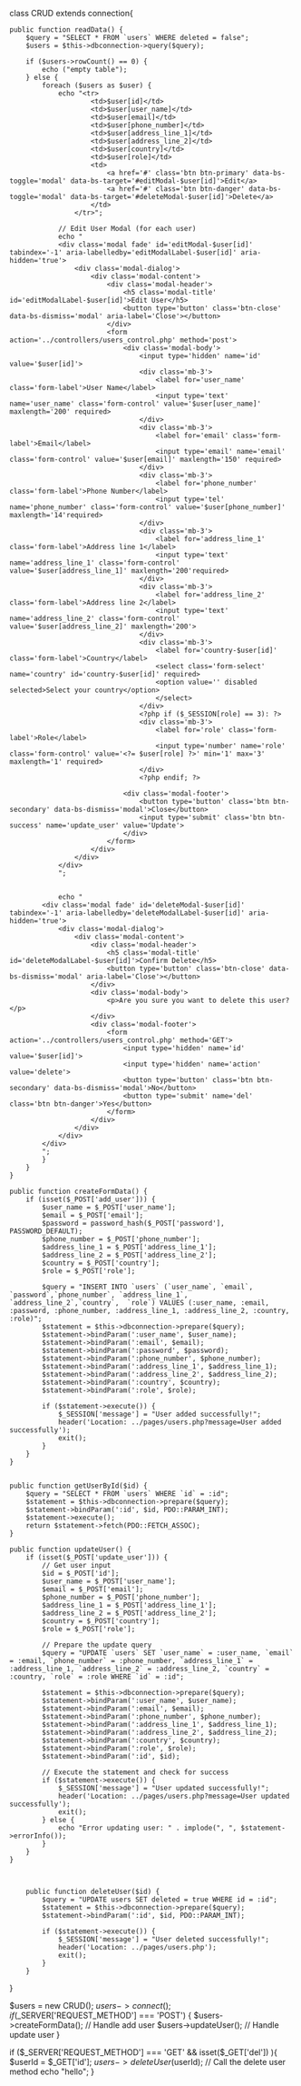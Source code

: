 class CRUD extends connection{


    public function readData() {
        $query = "SELECT * FROM `users` WHERE deleted = false";
        $users = $this->dbconnection->query($query);
        
        if ($users->rowCount() == 0) {
            echo ("empty table");
        } else {
            foreach ($users as $user) {
                echo "<tr>
                        <td>$user[id]</td>
                        <td>$user[user_name]</td>
                        <td>$user[email]</td>
                        <td>$user[phone_number]</td>
                        <td>$user[address_line_1]</td>
                        <td>$user[address_line_2]</td>
                        <td>$user[country]</td>
                        <td>$user[role]</td>
                        <td>
                            <a href='#' class='btn btn-primary' data-bs-toggle='modal' data-bs-target='#editModal-$user[id]'>Edit</a>
                            <a href='#' class='btn btn-danger' data-bs-toggle='modal' data-bs-target='#deleteModal-$user[id]'>Delete</a>
                        </td>
                    </tr>";
    
                // Edit User Modal (for each user)
                echo "
                <div class='modal fade' id='editModal-$user[id]' tabindex='-1' aria-labelledby='editModalLabel-$user[id]' aria-hidden='true'>
                    <div class='modal-dialog'>
                        <div class='modal-content'>
                            <div class='modal-header'>
                                <h5 class='modal-title' id='editModalLabel-$user[id]'>Edit User</h5>
                                <button type='button' class='btn-close' data-bs-dismiss='modal' aria-label='Close'></button>
                            </div>
                            <form action='../controllers/users_control.php' method='post'>
                                <div class='modal-body'>
                                    <input type='hidden' name='id' value='$user[id]'>
                                    <div class='mb-3'>
                                        <label for='user_name' class='form-label'>User Name</label>
                                        <input type='text' name='user_name' class='form-control' value='$user[user_name]' maxlength='200' required>
                                    </div>
                                    <div class='mb-3'>
                                        <label for='email' class='form-label'>Email</label>
                                        <input type='email' name='email' class='form-control' value='$user[email]' maxlength='150' required>
                                    </div>
                                    <div class='mb-3'>
                                        <label for='phone_number' class='form-label'>Phone Number</label>
                                        <input type='tel' name='phone_number' class='form-control' value='$user[phone_number]' maxlength='14'required>
                                    </div>
                                    <div class='mb-3'>
                                        <label for='address_line_1' class='form-label'>Address line 1</label>
                                        <input type='text' name='address_line_1' class='form-control' value='$user[address_line_1]' maxlength='200'required>
                                    </div>
                                    <div class='mb-3'>
                                        <label for='address_line_2' class='form-label'>Address line 2</label>
                                        <input type='text' name='address_line_2' class='form-control' value='$user[address_line_2]' maxlength='200'>
                                    </div>
                                    <div class='mb-3'>
                                        <label for='country-$user[id]' class='form-label'>Country</label>
                                        <select class='form-select' name='country' id='country-$user[id]' required>
                                        <option value='' disabled selected>Select your country</option>
                                        </select>
                                    </div>
                                    <?php if ($_SESSION[role] == 3): ?>
                                    <div class='mb-3'>
                                        <label for='role' class='form-label'>Role</label>
                                        <input type='number' name='role' class='form-control' value='<?= $user[role] ?>' min='1' max='3' maxlength='1' required>
                                    </div>
                                    <?php endif; ?>

                                <div class='modal-footer'>
                                    <button type='button' class='btn btn-secondary' data-bs-dismiss='modal'>Close</button>
                                    <input type='submit' class='btn btn-success' name='update_user' value='Update'>
                                </div>
                            </form>
                        </div>
                    </div>
                </div>
                ";
                

                echo "
            <div class='modal fade' id='deleteModal-$user[id]' tabindex='-1' aria-labelledby='deleteModalLabel-$user[id]' aria-hidden='true'>
                <div class='modal-dialog'>
                    <div class='modal-content'>
                        <div class='modal-header'>
                            <h5 class='modal-title' id='deleteModalLabel-$user[id]'>Confirm Delete</h5>
                            <button type='button' class='btn-close' data-bs-dismiss='modal' aria-label='Close'></button>
                        </div>
                        <div class='modal-body'>
                            <p>Are you sure you want to delete this user?</p>
                        </div>
                        <div class='modal-footer'>
                            <form action='../controllers/users_control.php' method='GET'>
                                <input type='hidden' name='id' value='$user[id]'>
                                <input type='hidden' name='action' value='delete'>
                                <button type='button' class='btn btn-secondary' data-bs-dismiss='modal'>No</button>
                                <button type='submit' name='del' class='btn btn-danger'>Yes</button>
                            </form>
                        </div>
                    </div>
                </div>
            </div>
            ";
            }
        }
    }
    
    public function createFormData() {
        if (isset($_POST['add_user'])) {
            $user_name = $_POST['user_name'];
            $email = $_POST['email'];
            $password = password_hash($_POST['password'], PASSWORD_DEFAULT);
            $phone_number = $_POST['phone_number'];
            $address_line_1 = $_POST['address_line_1'];
            $address_line_2 = $_POST['address_line_2'];
            $country = $_POST['country'];
            $role = $_POST['role'];
        
            $query = "INSERT INTO `users` (`user_name`, `email`, `password`,`phone_number`, `address_line_1`, `address_line_2`,`country`,  `role`) VALUES (:user_name, :email, :password, :phone_number, :address_line_1, :address_line_2, :country, :role)";
            $statement = $this->dbconnection->prepare($query);
            $statement->bindParam(':user_name', $user_name);
            $statement->bindParam(':email', $email);
            $statement->bindParam(':password', $password);
            $statement->bindParam(':phone_number', $phone_number);
            $statement->bindParam(':address_line_1', $address_line_1);
            $statement->bindParam(':address_line_2', $address_line_2);
            $statement->bindParam(':country', $country);
            $statement->bindParam(':role', $role);
            
            if ($statement->execute()) {
                $_SESSION['message'] = "User added successfully!";
                header('Location: ../pages/users.php?message=User added successfully');
                exit();
            }
        }
    }


    public function getUserById($id) {
        $query = "SELECT * FROM `users` WHERE `id` = :id";
        $statement = $this->dbconnection->prepare($query);
        $statement->bindParam(':id', $id, PDO::PARAM_INT);
        $statement->execute();
        return $statement->fetch(PDO::FETCH_ASSOC);
    }

    public function updateUser() {
        if (isset($_POST['update_user'])) {
            // Get user input
            $id = $_POST['id'];
            $user_name = $_POST['user_name'];
            $email = $_POST['email'];
            $phone_number = $_POST['phone_number'];
            $address_line_1 = $_POST['address_line_1'];
            $address_line_2 = $_POST['address_line_2'];
            $country = $_POST['country'];
            $role = $_POST['role'];
    
            // Prepare the update query
            $query = "UPDATE `users` SET `user_name` = :user_name, `email` = :email, `phone_number` = :phone_number, `address_line_1` = :address_line_1, `address_line_2` = :address_line_2, `country` = :country, `role` = :role WHERE `id` = :id";
    
            $statement = $this->dbconnection->prepare($query);
            $statement->bindParam(':user_name', $user_name);
            $statement->bindParam(':email', $email);
            $statement->bindParam(':phone_number', $phone_number);
            $statement->bindParam(':address_line_1', $address_line_1);
            $statement->bindParam(':address_line_2', $address_line_2);
            $statement->bindParam(':country', $country);
            $statement->bindParam(':role', $role);
            $statement->bindParam(':id', $id);
    
            // Execute the statement and check for success
            if ($statement->execute()) {
                $_SESSION['message'] = "User updated successfully!";
                header('Location: ../pages/users.php?message=User updated successfully');
                exit();
            } else {
                echo "Error updating user: " . implode(", ", $statement->errorInfo());
            }
        }
    }
    
    

        public function deleteUser($id) {
            $query = "UPDATE users SET deleted = true WHERE id = :id";
            $statement = $this->dbconnection->prepare($query);
            $statement->bindParam(':id', $id, PDO::PARAM_INT);
            
            if ($statement->execute()) {
                $_SESSION['message'] = "User deleted successfully!";
                header('Location: ../pages/users.php');
                exit();
            }
        }
    

}

$users = new CRUD();
$users->connect();
if ($_SERVER['REQUEST_METHOD'] === 'POST') {
    $users->createFormData(); // Handle add user
    $users->updateUser(); // Handle update user
}


if ($_SERVER['REQUEST_METHOD'] === 'GET' && isset($_GET['del']) ){
    $userId = $_GET['id'];
    $users->deleteUser($userId); // Call the delete user method
    echo "hello";
}